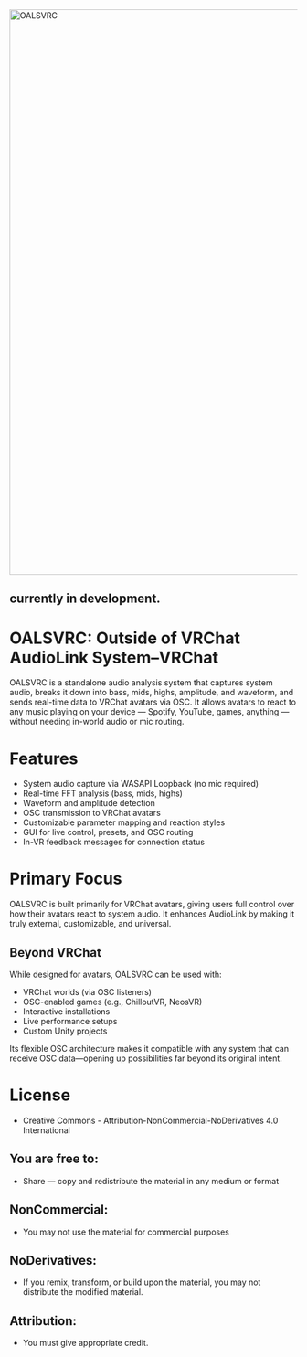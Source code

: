<img width="999" height="990" alt="OALSVRC" src="https://github.com/user-attachments/assets/7464083f-3834-4138-9849-f1a357505e10" />

currently in development.
---
# OALSVRC: Outside of VRChat AudioLink System–VRChat

OALSVRC is a standalone audio analysis system that captures system audio, breaks it down into bass, mids, highs, amplitude, and waveform, and sends real-time data to VRChat avatars via OSC. It allows avatars to react to any music playing on your device — Spotify, YouTube, games, anything — without needing in-world audio or mic routing.

# Features
- System audio capture via WASAPI Loopback (no mic required)
- Real-time FFT analysis (bass, mids, highs)
- Waveform and amplitude detection
- OSC transmission to VRChat avatars
- Customizable parameter mapping and reaction styles
- GUI for live control, presets, and OSC routing
- In-VR feedback messages for connection status

# Primary Focus
OALSVRC is built primarily for VRChat avatars, giving users full control over how their avatars react to system audio. It enhances AudioLink by making it truly external, customizable, and universal.

## Beyond VRChat
While designed for avatars, OALSVRC can be used with:
- VRChat worlds (via OSC listeners)
- OSC-enabled games (e.g., ChilloutVR, NeosVR)
- Interactive installations
- Live performance setups
- Custom Unity projects

Its flexible OSC architecture makes it compatible with any system that can receive OSC data—opening up possibilities far beyond its original intent.

# License
- Creative Commons - Attribution-NonCommercial-NoDerivatives 4.0 International

## You are free to:
- Share — copy and redistribute the material in any medium or format 

## NonCommercial:
- You may not use the material for commercial purposes 

## NoDerivatives:
- If you remix, transform, or build upon the material, you may not distribute the modified material.
 
## Attribution:
- You must give appropriate credit.
